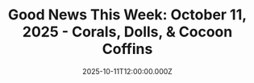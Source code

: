 ---
title: "Good News This Week: October 11, 2025 - Corals, Dolls, & Cocoon Coffins"
date: 2025-10-11T12:00:00.000Z
category: Human Kindness
externalLink: "https://www.goodgoodgood.co/articles/good-news-this-week-october-11-2025"
image: ""
excerpt: "Your weekly roundup of the best good news worth celebrating...…"
---
